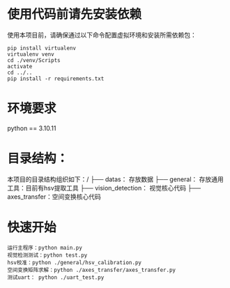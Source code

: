# 使用代码前请先安装依赖
使用本项目前，请确保通过以下命令配置虚拟环境和安装所需依赖包：
```shell
pip install virtualenv
virtualenv venv
cd ./venv/Scripts
activate
cd ../..
pip install -r requirements.txt
```
# 环境要求
python == 3.10.11

# 目录结构：
本项目的目录结构组织如下：/
├── datas： 存放数据
├── general： 存放通用工具：目前有hsv提取工具
├── vision_detection： 视觉核心代码
├── axes_transfer：空间变换核心代码

# 快速开始
```shell
运行主程序：python main.py
视觉检测测试：python test.py
hsv校准：python ./general/hsv_calibration.py
空间变换矩阵求解：python ./axes_transfer/axes_transfer.py
测试uart： python ./uart_test.py
```